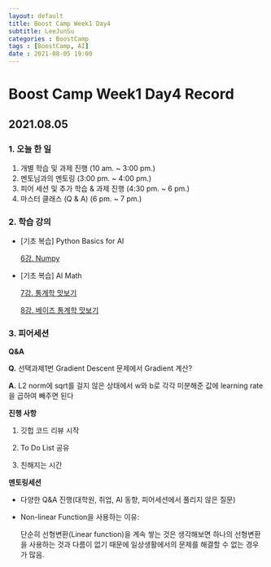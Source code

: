 ```yaml
---
layout: default
title: Boost Camp Week1 Day4
subtitle: LeeJunSu
categories : BoostCamp
tags : [BoostCamp, AI]
date : 2021-08-05 19:00
---
```

# Boost Camp Week1 Day4 Record

## 2021.08.05

### 1. 오늘 한 일

1. 개별 학습 및 과제 진행 (10 am. ~ 3:00 pm.)
2. 멘토님과의 멘토링 (3:00 pm. ~ 4:00 pm.)
3. 피어 세션 및 추가 학습 & 과제 진행 (4:30 pm. ~ 6 pm.)
4. 마스터 클래스 (Q & A)  (6 pm. ~ 7 pm.)

### 2. 학습 강의

- [기초 복습] Python Basics for AI

    [6강. Numpy](https://www.notion.so/6-Numpy-2a71a3fe34614b579a9c6d6e7c81ccd9)

- [기초 복습] AI Math

    [7강. 통계학 맛보기](https://www.notion.so/7-f73adbd330c940588fe6fca95dbca10b)

    [8강. 베이즈 통계학 맛보기](https://www.notion.so/8-22fce0f7eb4a4fde804961ea8647c262)

### 3. 피어세션

  **Q&A**
  
  **Q.** 선택과제1번 Gradient Descent 문제에서 Gradient 계산?

  **A.** L2 norm에 sqrt를 걸지 않은 상태에서 w와 b로 각각 미분해준 값에 learning rate을 곱하여 빼주면 된다

  **진행 사항**

  1. 깃헙 코드 리뷰 시작

  2. To Do List 공유

  3. 친해지는 시간

  **멘토링세션**

  - 다양한 Q&A 진행(대학원, 취업, AI 동향, 피어세션에서 풀리지 않은 질문)
  - Non-linear Function을 사용하는 이유:

    단순히 선형변환(Linear function)을 계속 쌓는 것은 생각해보면 하나의 선형변환을 사용하는 것과 다름이 없기 때문에 일상생활에서의 문제를 해결할 수 없는 경우가 많음.
  
